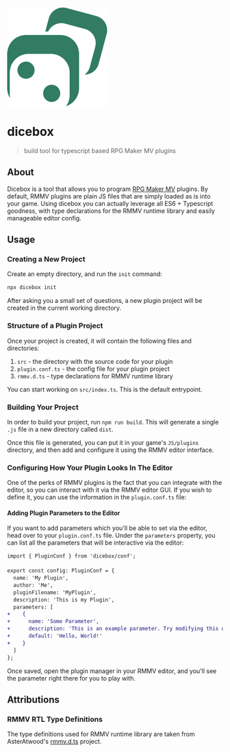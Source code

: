 ![dicebox logo](./dicebox.svg)
# dicebox
> build tool for typescript based RPG Maker MV plugins

## About
Dicebox is a tool that allows you to program [RPG Maker MV](https://www.rpgmakerweb.com/products/programs/rpg-maker-mv) plugins. By default, RMMV plugins are plain JS files that are simply loaded as is into your game. Using dicebox you can actually leverage all ES6 + Typescript goodness, with type declarations for the RMMV runtime library and easily manageable editor config.

## Usage
### Creating a New Project
Create an empty directory, and run the `init` command:

```bash
npx dicebox init
```

After asking you a small set of questions, a new plugin project will be created in the current working directory.

### Structure of a Plugin Project
Once your project is created, it will contain the following files and directories:
1. `src` - the directory with the source code for your plugin
2. `plugin.conf.ts` - the config file for your plugin project
3. `rmmv.d.ts` - type declarations for RMMV runtime library

You can start working on `src/index.ts`. This is the default entrypoint.

### Building Your Project
In order to build your project, run `npm run build`. This will generate a single `.js` file in a new directory called `dist`.

Once this file is generated, you can put it in your game's `JS/plugins` directory, and then add and configure it using the RMMV editor interface.

### Configuring How Your Plugin Looks In The Editor
One of the perks of RMMV plugins is the fact that you can integrate with the editor, so you can interact with it via the RMMV editor GUI. If you wish to define it, you can use the information in the `plugin.conf.ts` file:

#### Adding Plugin Parameters to the Editor
If you want to add parameters which you'll be able to set via the editor, head over to your `plugin.conf.ts` file. Under the `parameters` property, you can list all the parameters that will be interactive via the editor:
```diff
import { PluginConf } from 'dicebox/conf';

export const config: PluginConf = {
  name: 'My Plugin',
  author: 'Me',
  pluginFilename: 'MyPlugin',
  description: 'This is my Plugin',
  parameters: [
+    {
+      name: 'Some Parameter',
+      description: 'This is an example parameter. Try modifying this or adding new ones!',
+      default: 'Hello, World!'
+    }
  ]
};
```

Once saved, open the plugin manager in your RMMV editor, and you'll see the parameter right there for you to play with.

## Attributions
### RMMV RTL Type Definitions
The type definitions used for RMMV runtime library are taken from AsterAtwood's [rmmv.d.ts](https://github.com/AsterAtwood/rmmv.d.ts) project.


